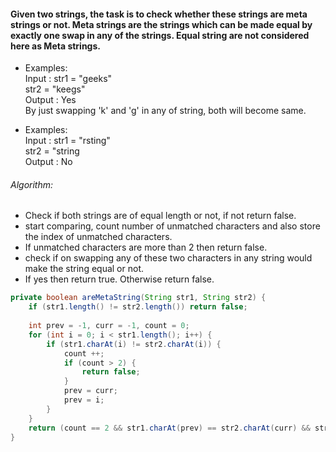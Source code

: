 #### Given two strings, the task is to check whether these strings are meta strings or not. Meta strings are the strings which can be made equal by exactly one swap in any of the strings. Equal string are not considered here as Meta strings.

* Examples: <br>
  Input : str1 = "geeks" <br>
          str2 = "keegs" <br>
  Output : Yes <br>
  By just swapping 'k' and 'g' in any of string, both will become same.
  
* Examples: <br>
  Input : str1 = "rsting" <br>
          str2 = "string  <br>
  Output : No
  
###### Algorithm:
- Check if both strings are of equal length or not, if not return false.
- start comparing, count number of unmatched characters and also store the index of unmatched characters.
- If unmatched characters are more than 2 then return false.
- check if on swapping any of these two characters in any string would make the string equal or not.
- If yes then return true. Otherwise return false.

```java
private boolean areMetaString(String str1, String str2) {
    if (str1.length() != str2.length()) return false; 
    
    int prev = -1, curr = -1, count = 0;
    for (int i = 0; i < str1.length(); i++) {
        if (str1.charAt(i) != str2.charAt(i)) {
            count ++;
            if (count > 2) {
                return false;
            }
            prev = curr;
            prev = i;
        }
    }
    return (count == 2 && str1.charAt(prev) == str2.charAt(curr) && str2.charAt(prev) == str1.charAt(curr));
}
```
